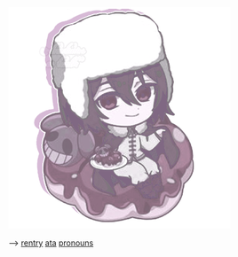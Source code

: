 ![image](https://github.com/vanixqs/vanixqs/blob/4e9e6635557b32a7098b67934ef1ae23d577e4c9/tumblr_7008fd12ca76c1f682c10832f4df84b0_f256bee9_400.png)




 -->  [rentry](https://rentry.co/vanixqs)           [ata](https://vanixqs.atabook.org/)         [pronouns](https://pronouns.cc/@vanixqs)

